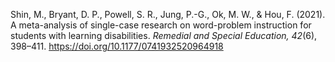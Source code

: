Shin, M., Bryant, D. P., Powell, S. R., Jung, P.-G., Ok, M. W., & Hou, F. (2021). A meta-analysis of single-case research on word-problem instruction for students with learning disabilities. *Remedial and Special Education, 42*(6), 398–411. https://doi.org/10.1177/0741932520964918
